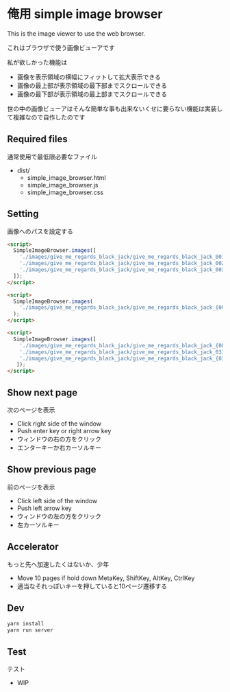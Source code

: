 # 俺用 simple image browser

This is the image viewer to use the web browser.

これはブラウザで使う画像ビューアです

私が欲しかった機能は

- 画像を表示領域の横幅にフィットして拡大表示できる
- 画像の最上部が表示領域の最下部までスクロールできる
- 画像の最下部が表示領域の最上部までスクロールできる

世の中の画像ビューアはそんな簡単な事も出来ないくせに要らない機能は実装して複雑なので自作したのです

## Required files

通常使用で最低限必要なファイル

- dist/
  - simple_image_browser.html
  - simple_image_browser.js
  - simple_image_browser.css

## Setting

画像へのパスを設定する

```html
<script>
  SimpleImageBrowser.images([
    './images/give_me_regards_black_jack/give_me_regards_black_jack_001.jpg',
    './images/give_me_regards_black_jack/give_me_regards_black_jack_002.jpg',
    './images/give_me_regards_black_jack/give_me_regards_black_jack_003.jpg'
  ]);
</script>
```

```html
<script>
  SimpleImageBrowser.images(
    './images/give_me_regards_black_jack/give_me_regards_black_jack_{001..030}.jpg'
  );
</script>
```

```html
<script>
  SimpleImageBrowser.images([
    './images/give_me_regards_black_jack/give_me_regards_black_jack_{001..030}.jpg',
    './images/give_me_regards_black_jack/give_me_regards_black_jack_031.jpg',
    './images/give_me_regards_black_jack/give_me_regards_black_jack_{032..059}.jpg'
   ]);
</script>
```

## Show next page

次のページを表示

- Click right side of the window
- Push enter key or right arrow key
- ウィンドウの右の方をクリック
- エンターキーか右カーソルキー

## Show previous page

前のページを表示

- Click left side of the window
- Push left arrow key
- ウィンドウの左の方をクリック
- 左カーソルキー

## Accelerator

もっと先へ加速したくはないか、少年

- Move 10 pages if hold down MetaKey, ShiftKey, AltKey, CtrlKey
- 適当なそれっぽいキーを押していると10ページ遷移する

## Dev

```sh
yarn install
yarn run server
```

## Test

テスト

- WIP
